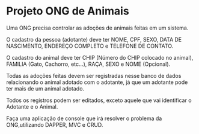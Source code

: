 # Projeto ONG de Animais

Uma ONG precisa controlar as adoções de animais feitas em um sistema.

O cadastro da pessoa (adotante) deve ter NOME, CPF, SEXO, DATA DE NASCIMENTO, ENDEREÇO COMPLETO e TELEFONE DE CONTATO.

O cadastro do animal deve ter CHIP (Número do CHIP colocado no animal), FAMILIA (Gato, Cachorro, etc...), RAÇA, SEXO e NOME (Opcional).

Todas as adoções feitas devem ser registradas nesse banco de dados relacionando o animal adotado com o adotante, já que um adotante pode ter mais de um animal adotado.

Todos os registros podem ser editados, exceto aquele que vai identificar o Adotante e o Animal.

Faça uma aplicação de console que irá resolver o problema da ONG,utilizando DAPPER, MVC e CRUD.
